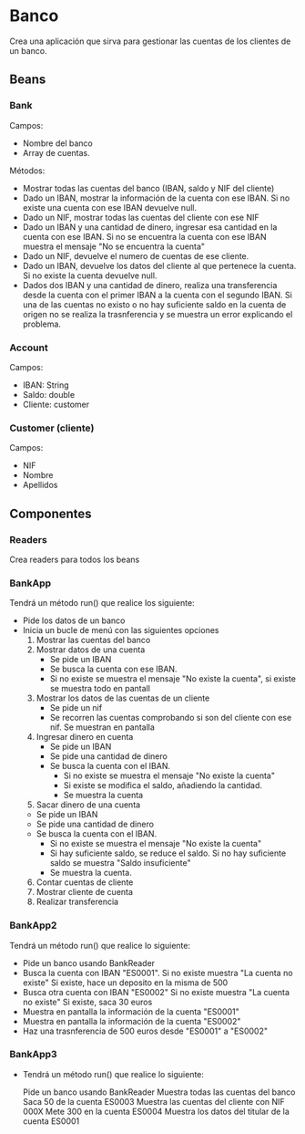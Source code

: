 # Banco

Crea una aplicación que sirva para gestionar las cuentas de los clientes de un banco.

## Beans

### Bank

Campos:

- Nombre del banco
- Array de cuentas.

Métodos:

- Mostrar todas las cuentas del banco (IBAN, saldo y NIF del cliente)
- Dado un IBAN, mostrar la información de la cuenta con ese IBAN. Si no existe una cuenta con ese IBAN devuelve null.
- Dado un NIF, mostrar todas las cuentas del cliente con ese NIF
- Dado un IBAN y una cantidad de dinero, ingresar esa cantidad en la cuenta con ese IBAN. Si no se encuentra la cuenta con ese IBAN muestra el mensaje "No se encuentra la cuenta"
- Dado un NIF, devuelve el numero de cuentas de ese cliente.
- Dado un IBAN, devuelve los datos del cliente al que pertenece la cuenta. Si no existe la cuenta devuelve null.
- Dados dos IBAN y una cantidad de dinero, realiza una transferencia desde la cuenta con el primer IBAN a la cuenta con el segundo IBAN. 
  Si una de las cuentas no existo o no hay suficiente saldo en la cuenta de origen no se realiza la trasnferencia y se muestra un error explicando el problema.
### Account

Campos:

- IBAN: String
- Saldo: double
- Cliente: customer

### Customer (cliente)

Campos:

- NIF
- Nombre
- Apellidos

## Componentes

### Readers

Crea readers para todos los beans

### BankApp

Tendrá un método run() que realice los siguiente:

- Pide los datos de un banco
- Inicia un bucle de menú con las siguientes opciones
    1. Mostrar las cuentas del banco
    2. Mostrar datos de una cuenta
        - Se pide un IBAN
        - Se busca la cuenta con ese IBAN.
        - Si no existe se muestra el mensaje "No existe la cuenta", si existe se muestra todo en pantall
    3. Mostrar los datos de las cuentas de un cliente
        - Se pide un nif
        - Se recorren las cuentas comprobando si son del cliente con ese nif. Se muestran en pantalla
    4. Ingresar dinero en cuenta
        - Se pide un IBAN
        - Se pide una cantidad de dinero
        - Se busca la cuenta con el IBAN.
            - Si no existe se muestra el mensaje "No existe la cuenta"
            - Si existe se modifica el saldo, añadiendo la cantidad.
            - Se muestra la cuenta
    5. Sacar dinero de una cuenta
    - Se pide un IBAN
    - Se pide una cantidad de dinero
    - Se busca la cuenta con el IBAN.
        - Si no existe se muestra el mensaje "No existe la cuenta"
        - Si hay suficiente saldo, se reduce el saldo. Si no hay suficiente saldo se muestra "Saldo insuficiente"
        - Se muestra la cuenta.
    6. Contar cuentas de cliente
    7. Mostrar cliente de cuenta
    8. Realizar transferencia

### BankApp2

Tendrá un método run() que realice lo siguiente:

- Pide un banco usando BankReader
- Busca la cuenta con IBAN "ES0001".
    Si no existe muestra "La cuenta no existe"
    Si existe, hace un deposito en la misma de 500
- Busca otra cuenta con IBAN "ES0002"
    Si no existe muestra "La cuenta no existe"
    Si existe, saca 30 euros
- Muestra en pantalla la información de la cuenta "ES0001"
- Muestra en pantalla la información de la cuenta "ES0002"
- Haz una trasnferencia de 500 euros desde "ES0001" a "ES0002"

### BankApp3

- Tendrá un método run() que realice lo siguiente:

    Pide un banco usando BankReader
    Muestra todas las cuentas del banco
    Saca 50 de la cuenta ES0003
    Muestra las cuentas del cliente con NIF 000X
    Mete 300 en la cuenta ES0004
    Muestra los datos del titular de la cuenta ES0001

